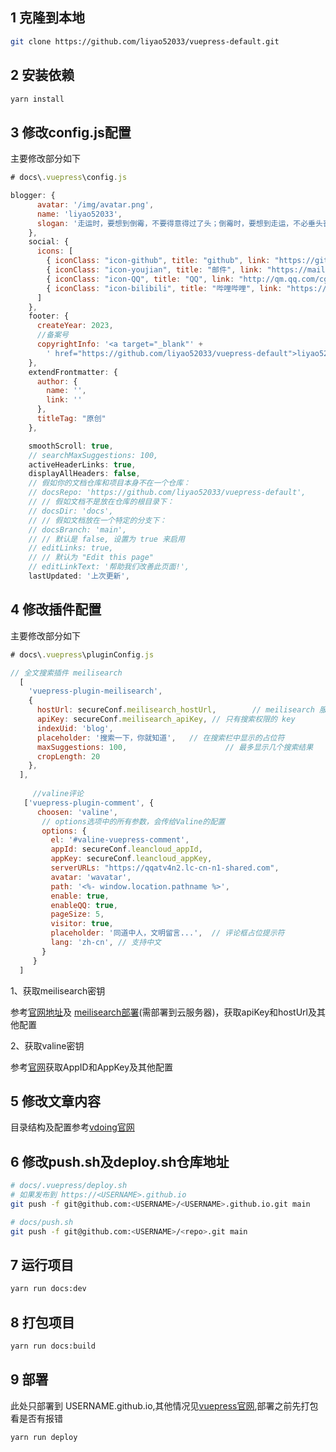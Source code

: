 ## 1 克隆到本地

```sh
git clone https://github.com/liyao52033/vuepress-default.git
```

## 2 安装依赖

```sh
yarn install
```

## 3 修改config.js配置

主要修改部分如下

```js
# docs\.vuepress\config.js

blogger: {
      avatar: '/img/avatar.png',
      name: 'liyao52033',
      slogan: '走运时，要想到倒霉，不要得意得过了头；倒霉时，要想到走运，不必垂头丧气。心态始终保持平衡，情绪始终保持稳定，此亦长寿之道',
    },
    social: {
      icons: [
        { iconClass: "icon-github", title: "github", link: "https://github.com/xugaoyi/vuepress-theme-vdoing" },
        { iconClass: "icon-youjian", title: "邮件", link: "https://mail.163.com/js6/main.jsp?sid=YAoleRcXgSntbqVGwDXXGltbASZPXVBD&df=mail163_letter#module=compose.ComposeModule%7C%7B%22type%22%3A%22compose%22%2C%22fullScreen%22%3Atrue%2C%22cid%22%3A%22c%3A1702008591824%22%7D" },
        { iconClass: "icon-QQ", title: "QQ", link: "http://qm.qq.com/cgi-bin/qm/qr?_wv=1027&k=KV4Fv0BmNdP-Hdy1CNQ5rSW0xg_FOl2u&authKey=H2eyxHNHx4ZfIDDRdYtgIBwgScRRF2uodmQvlks99zYlCqMhMwlABeZnzfS4zSkR&noverify=0&group_code=694387113" },
        { iconClass: "icon-bilibili", title: "哔哩哔哩", link: "https://space.bilibili.com/12890453?spm_id_from=333.337.0.0" },
      ]
    },
    footer: {
      createYear: 2023,
      //备案号
      copyrightInfo: '<a target="_blank"' +
        ' href="https://github.com/liyao52033/vuepress-default">liyao52033</a>'
    },
    extendFrontmatter: {
      author: {
        name: '',
        link: ''
      },
      titleTag: "原创"
    },

    smoothScroll: true,
    // searchMaxSuggestions: 100,
    activeHeaderLinks: true,
    displayAllHeaders: false,
    // 假如你的文档仓库和项目本身不在一个仓库：
    // docsRepo: 'https://github.com/liyao52033/vuepress-default',
    // // 假如文档不是放在仓库的根目录下：
    // docsDir: 'docs',
    // // 假如文档放在一个特定的分支下：
    // docsBranch: 'main',
    // // 默认是 false, 设置为 true 来启用
    // editLinks: true,
    // // 默认为 "Edit this page"
    // editLinkText: '帮助我们改善此页面!',
    lastUpdated: '上次更新',
```

## 4 修改插件配置

主要修改部分如下

```js
# docs\.vuepress\pluginConfig.js 

// 全文搜索插件 meilisearch
  [
    'vuepress-plugin-meilisearch',
    {
      hostUrl: secureConf.meilisearch_hostUrl,        // meilisearch 服务端域名
      apiKey: secureConf.meilisearch_apiKey, // 只有搜索权限的 key
      indexUid: 'blog',
      placeholder: '搜索一下，你就知道',   // 在搜索栏中显示的占位符
      maxSuggestions: 100,                      // 最多显示几个搜索结果
      cropLength: 20
    },
  ],
    
     //valine评论
   ['vuepress-plugin-comment', {
      choosen: 'valine',
       // options选项中的所有参数，会传给Valine的配置
       options: {
         el: '#valine-vuepress-comment',
         appId: secureConf.leancloud_appId,
         appKey: secureConf.leancloud_appKey,
         serverURLs: "https://qqatv4n2.lc-cn-n1-shared.com",
         avatar: 'wavatar',
         path: '<%- window.location.pathname %>',
         enable: true,
         enableQQ: true,
         pageSize: 5,
         visitor: true,
         placeholder: '同道中人，文明留言...',  // 评论框占位提示符
         lang: 'zh-cn', // 支持中文
       }
     }
  ]
```

1、获取meilisearch密钥

参考[官网地址](https://www.meilisearch.com/docs/learn/self_hosted/getting_started_with_self_hosted_meilisearch)及 [meilisearch部署](https://xiaoying.org.cn/pages/a8083d/)(需部署到云服务器)，获取apiKey和hostUrl及其他配置

2、获取valine密钥

参考[官网](https://valine.js.org/quickstart.html)获取AppID和AppKey及其他配置

## 5 修改文章内容

目录结构及配置参考[vdoing官网](https://doc.xugaoyi.com/pages/33d574/#%E7%9B%AE%E5%BD%95%E7%BB%93%E6%9E%84%E4%BE%8B%E5%AD%90)

## 6 修改push.sh及deploy.sh仓库地址

```bash
# docs/.vuepress/deploy.sh
# 如果发布到 https://<USERNAME>.github.io
git push -f git@github.com:<USERNAME>/<USERNAME>.github.io.git main
```

```bash
# docs/push.sh
git push -f git@github.com:<USERNAME>/<repo>.git main
```

## 7 运行项目

```bash
yarn run docs:dev
```

## 8 打包项目

```bash
yarn run docs:build
```

## 9 部署

此处只部署到 USERNAME.github.io,其他情况见[vuepress官网](https://vuepress.vuejs.org/zh/guide/deployment.html#github-pages),部署之前先打包看是否有报错

```
yarn run deploy
```

